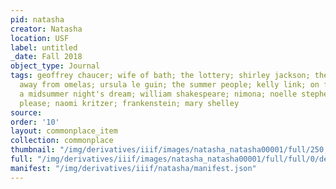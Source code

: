 ```yaml
---
pid: natasha
creator: Natasha
location: USF
label: untitled
_date: Fall 2018
object_type: Journal
tags: geoffrey chaucer; wife of bath; the lottery; shirley jackson; the ones who walk
  away from omelas; ursula le guin; the summer people; kelly link; on fairy stories;
  a midsummer night's dream; william shakespeare; nimona; noelle stephenson; cat pictures
  please; naomi kritzer; frankenstein; mary shelley
source: 
order: '10'
layout: commonplace_item
collection: commonplace
thumbnail: "/img/derivatives/iiif/images/natasha_natasha00001/full/250,/0/default.jpg"
full: "/img/derivatives/iiif/images/natasha_natasha00001/full/full/0/default.jpg"
manifest: "/img/derivatives/iiif/natasha/manifest.json"
---
```

